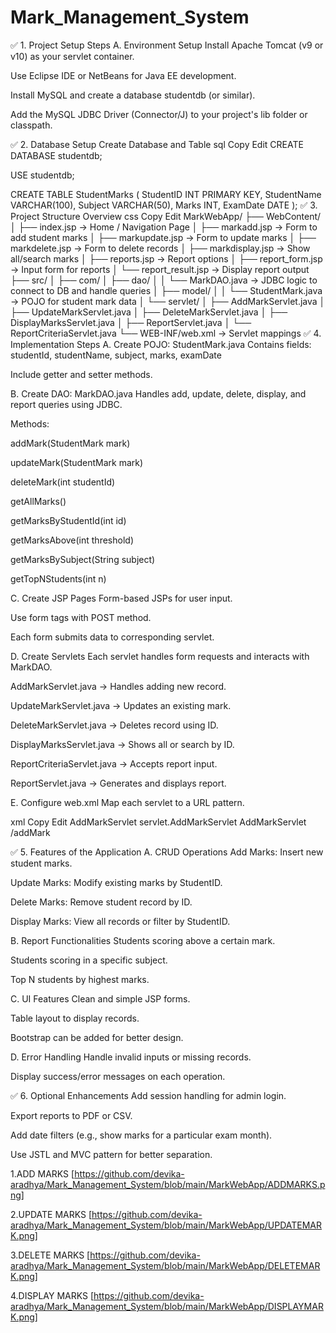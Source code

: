 # Mark_Management_System



✅ 1. Project Setup Steps
A. Environment Setup
Install Apache Tomcat (v9 or v10) as your servlet container.

Use Eclipse IDE or NetBeans for Java EE development.

Install MySQL and create a database studentdb (or similar).

Add the MySQL JDBC Driver (Connector/J) to your project's lib folder or classpath.

✅ 2. Database Setup
Create Database and Table
sql
Copy
Edit
CREATE DATABASE studentdb;

USE studentdb;

CREATE TABLE StudentMarks (
    StudentID INT PRIMARY KEY,
    StudentName VARCHAR(100),
    Subject VARCHAR(50),
    Marks INT,
    ExamDate DATE
);
✅ 3. Project Structure Overview
css
Copy
Edit
MarkWebApp/
├── WebContent/
│   ├── index.jsp                → Home / Navigation Page
│   ├── markadd.jsp              → Form to add student marks
│   ├── markupdate.jsp           → Form to update marks
│   ├── markdelete.jsp           → Form to delete records
│   ├── markdisplay.jsp          → Show all/search marks
│   ├── reports.jsp              → Report options
│   ├── report_form.jsp          → Input form for reports
│   └── report_result.jsp        → Display report output
├── src/
│   ├── com/
│   ├── dao/
│   │   └── MarkDAO.java         → JDBC logic to connect to DB and handle queries
│   ├── model/
│   │   └── StudentMark.java     → POJO for student mark data
│   └── servlet/
│       ├── AddMarkServlet.java
│       ├── UpdateMarkServlet.java
│       ├── DeleteMarkServlet.java
│       ├── DisplayMarksServlet.java
│       ├── ReportServlet.java
│       └── ReportCriteriaServlet.java
└── WEB-INF/web.xml              → Servlet mappings
✅ 4. Implementation Steps
A. Create POJO: StudentMark.java
Contains fields: studentId, studentName, subject, marks, examDate

Include getter and setter methods.

B. Create DAO: MarkDAO.java
Handles add, update, delete, display, and report queries using JDBC.

Methods:

addMark(StudentMark mark)

updateMark(StudentMark mark)

deleteMark(int studentId)

getAllMarks()

getMarksByStudentId(int id)

getMarksAbove(int threshold)

getMarksBySubject(String subject)

getTopNStudents(int n)

C. Create JSP Pages
Form-based JSPs for user input.

Use form tags with POST method.

Each form submits data to corresponding servlet.

D. Create Servlets
Each servlet handles form requests and interacts with MarkDAO.

AddMarkServlet.java → Handles adding new record.

UpdateMarkServlet.java → Updates an existing mark.

DeleteMarkServlet.java → Deletes record using ID.

DisplayMarksServlet.java → Shows all or search by ID.

ReportCriteriaServlet.java → Accepts report input.

ReportServlet.java → Generates and displays report.

E. Configure web.xml
Map each servlet to a URL pattern.

xml
Copy
Edit
<servlet>
    <servlet-name>AddMarkServlet</servlet-name>
    <servlet-class>servlet.AddMarkServlet</servlet-class>
</servlet>
<servlet-mapping>
    <servlet-name>AddMarkServlet</servlet-name>
    <url-pattern>/addMark</url-pattern>
</servlet-mapping>
<!-- Repeat for other servlets -->
✅ 5. Features of the Application
A. CRUD Operations
Add Marks: Insert new student marks.

Update Marks: Modify existing marks by StudentID.

Delete Marks: Remove student record by ID.

Display Marks: View all records or filter by StudentID.

B. Report Functionalities
Students scoring above a certain mark.

Students scoring in a specific subject.

Top N students by highest marks.

C. UI Features
Clean and simple JSP forms.

Table layout to display records.

Bootstrap can be added for better design.

D. Error Handling
Handle invalid inputs or missing records.

Display success/error messages on each operation.

✅ 6. Optional Enhancements
Add session handling for admin login.

Export reports to PDF or CSV.

Add date filters (e.g., show marks for a particular exam month).

Use JSTL and MVC pattern for better separation.


1.ADD MARKS 
[https://github.com/devika-aradhya/Mark_Management_System/blob/main/MarkWebApp/ADDMARKS.png]




2.UPDATE MARKS
[https://github.com/devika-aradhya/Mark_Management_System/blob/main/MarkWebApp/UPDATEMARK.png]



3.DELETE MARKS
[https://github.com/devika-aradhya/Mark_Management_System/blob/main/MarkWebApp/DELETEMARK.png]



4.DISPLAY MARKS
[https://github.com/devika-aradhya/Mark_Management_System/blob/main/MarkWebApp/DISPLAYMARK.png]
